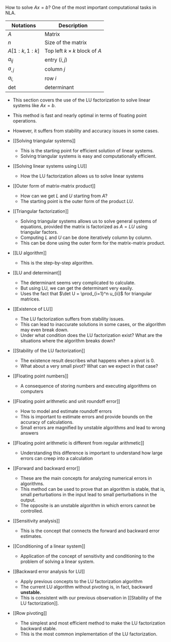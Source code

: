 How to solve $Ax = b$? One of the most important computational tasks in NLA.

Notations | Description
--- | ---
$A$ | Matrix
$n$ | Size of the matrix
$A[1: k, 1: k]$ | Top left $k \times k$ block of $A$
$a_{ij}$ | entry $(i,j)$
$a_{,j}$ | column $j$
$a_{i,}$ | row $i$
det | determinant

- This section covers the use of the LU factorization to solve linear systems like $Ax = b$. 
- This method is fast and nearly optimal in terms of floating point operations. 
- However, it suffers from stability and accuracy issues in some cases.

- [[Solving triangular systems]]
	- This is the starting point for efficient solution of linear systems.
	- Solving triangular systems is easy and computationally efficient.
- [[Solving linear systems using LU]]
	- How the LU factorization allows us to solve linear systems
- [[Outer form of matrix-matrix product]]
	- How can we get $L$ and $U$ starting from $A$?
	- The starting point is the outer form of the product $LU$.
- [[Triangular factorization]]
	- Solving triangular systems allows us to solve general systems of equations, provided the matrix is factorized as $A = LU$ using triangular factors.
	- Computing $L$ and $U$ can be done iteratively column by column.
	- This can be done using the outer form for the matrix-matrix product.
- [[LU algorithm]]
	- This is the step-by-step algorithm.
- [[LU and determinant]]
	- The determinant seems very complicated to calculate.
	- But using LU, we can get the determinant very easily.
	- Uses the fact that $\det U = \prod_{i=1}^n u_{ii}$ for triangular matrices.
- [[Existence of LU]]
	- The LU factorization suffers from stability issues.
	- This can lead to inaccurate solutions in some cases, or the algorithm may even break down.
	- Under what condition does the LU factorization exist? What are the situations where the algorithm breaks down?
- [[Stability of the LU factorization]]
	- The existence result describes what happens when a pivot is 0.
	- What about a very small pivot? What can we expect in that case?
- [[Floating point numbers]]
	- A consequence of storing numbers and executing algorithms on computers
- [[Floating point arithmetic and unit roundoff error]]
	- How to model and estimate roundoff errors
	- This is important to estimate errors and provide bounds on the accuracy of calculations.
	- Small errors are magnified by unstable algorithms and lead to wrong answers
- [[Floating point arithmetic is different from regular arithmetic]]
	- Understanding this difference is important to understand how large errors can creep into a calculation
- [[Forward and backward error]]
	- These are the main concepts for analyzing numerical errors in algorithms.
	- This method can be used to prove that an algorithm is stable, that is, small perturbations in the input lead to small perturbations in the output.
	- The opposite is an unstable algorithm in which errors cannot be controlled.
- [[Sensitivity analysis]]
	- This is the concept that connects the forward and backward error estimates.
- [[Conditioning of a linear system]]
	- Application of the concept of sensitivity and conditioning to the problem of solving a linear system.
- [[Backward error analysis for LU]]
	- Apply previous concepts to the LU factorization algorithm
	- The current LU algorithm without pivoting is, in fact, backward **unstable.**
	- This is consistent with our previous observation in [[Stability of the LU factorization]].
- [[Row pivoting]]
	- The simplest and most efficient method to make the LU factorization backward stable.
	- This is the most common implementation of the LU factorization.